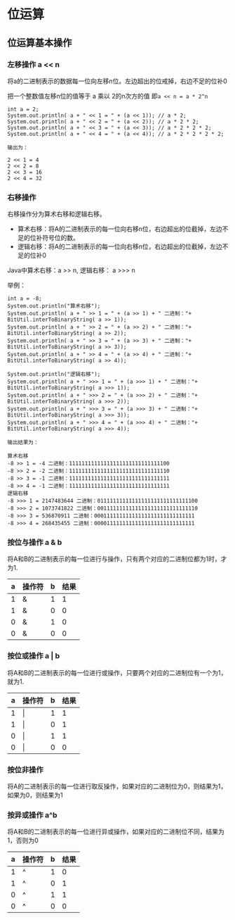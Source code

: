# 位运算

## 位运算基本操作

###  左移操作 a << n

将a的二进制表示的数据每一位向左移n位。左边超出的位戒掉，右边不足的位补0
 
把一个整数值左移n位的值等于 a 乘以 2的n次方的值 即`a << n = a * 2^n
` 

```
int a = 2;
System.out.println( a + " << 1 = " + (a << 1)); // a * 2;
System.out.println( a + " << 2 = " + (a << 2)); // a * 2 * 2;
System.out.println( a + " << 3 = " + (a << 3)); // a * 2 * 2 * 2;
System.out.println( a + " << 4 = " + (a << 4)); // a * 2 * 2 * 2 * 2;

输出为：

2 << 1 = 4
2 << 2 = 8
2 << 3 = 16
2 << 4 = 32
```
 
### 右移操作

右移操作分为算术右移和逻辑右移。

* 算术右移：将A的二进制表示的每一位向右移n位，右边超出的位截掉，左边不足的位补符号位的数。
* 逻辑右移：将A的二进制表示的每一位向右移n位，右边超出的位截掉，左边不足的位补0

Java中算术右移：a >> n, 逻辑右移： a >>> n

举例：

```
int a = -8;
System.out.println("算术右移");
System.out.println( a + " >> 1 = " + (a >> 1) + " 二进制："+ BitUtil.interToBinaryString( a >> 1));
System.out.println( a + " >> 2 = " + (a >> 2) + " 二进制："+ BitUtil.interToBinaryString( a >> 2));
System.out.println( a + " >> 3 = " + (a >> 3) + " 二进制："+ BitUtil.interToBinaryString( a >> 3));
System.out.println( a + " >> 4 = " + (a >> 4) + " 二进制："+ BitUtil.interToBinaryString( a >> 4));

System.out.println("逻辑右移");
System.out.println( a + " >>> 1 = " + (a >>> 1) + " 二进制："+ BitUtil.interToBinaryString( a >>> 1));
System.out.println( a + " >>> 2 = " + (a >>> 2) + " 二进制："+ BitUtil.interToBinaryString( a >>> 2));
System.out.println( a + " >>> 3 = " + (a >>> 3) + " 二进制："+ BitUtil.interToBinaryString( a >>> 3));
System.out.println( a + " >>> 4 = " + (a >>> 4) + " 二进制："+ BitUtil.interToBinaryString( a >>> 4));
   
输出结果为：
   
算术右移
-8 >> 1 = -4 二进制：11111111111111111111111111111100
-8 >> 2 = -2 二进制：11111111111111111111111111111110
-8 >> 3 = -1 二进制：11111111111111111111111111111111
-8 >> 4 = -1 二进制：11111111111111111111111111111111
逻辑右移
-8 >>> 1 = 2147483644 二进制：01111111111111111111111111111100
-8 >>> 2 = 1073741822 二进制：00111111111111111111111111111110
-8 >>> 3 = 536870911 二进制：00011111111111111111111111111111
-8 >>> 4 = 268435455 二进制：00001111111111111111111111111111
```

### 按位与操作 a & b

将A和B的二进制表示的每一位进行与操作，只有两个对应的二进制位都为1时，才为1.

a | 操作符 | b | 结果
--- | --- | --- | ---
1 | & | 1 | 1
1 | & | 0 | 0
0 | & | 1 | 0
0 | & | 0 | 0

### 按位或操作 a | b

将A和B的二进制表示的每一位进行或操作，只要两个对应的二进制位有一个为1，就为1.

a | 操作符 | b | 结果
--- | --- | --- | ---
1 | \| | 1 | 1
1 | \| | 0 | 1
0 | \| | 1 | 1
0 | \| | 0 | 0

### 按位非操作

将A的二进制表示的每一位进行取反操作，如果对应的二进制位为0，则结果为1，如果为0，则结果为1

### 按异或操作 a\^b

将A和B的二进制表示的每一位进行异或操作，如果对应的二进制位不同，结果为1，否则为0

a | 操作符 | b | 结果
--- | --- | --- | ---
1 | ^ | 1 | 0
1 | ^ | 0 | 1
0 | ^ | 1 | 1
0 | ^ | 0 | 0


